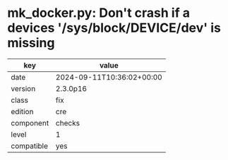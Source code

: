 [//]: # (werk v2)
# mk_docker.py: Don't crash if a devices '/sys/block/DEVICE/dev' is missing

key        | value
---------- | ---
date       | 2024-09-11T10:36:02+00:00
version    | 2.3.0p16
class      | fix
edition    | cre
component  | checks
level      | 1
compatible | yes


